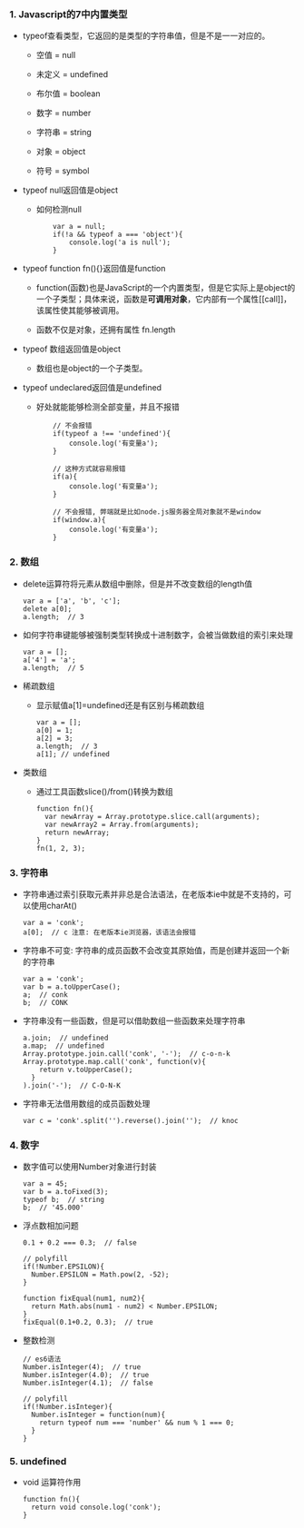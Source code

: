 ### 1. Javascript的7中内置类型
  - typeof查看类型，它返回的是类型的字符串值，但是不是一一对应的。
    - 空值 = null

    - 未定义 = undefined

    - 布尔值 = boolean

    - 数字 = number

    - 字符串 = string

    - 对象 = object

    - 符号 = symbol

  - typeof null返回值是object
    - 如何检测null
        ```
            var a = null;
            if(!a && typeof a === 'object'){
                console.log('a is null');
            }
        ```

  - typeof function fn(){}返回值是function
    - function(函数)也是JavaScript的一个内置类型，但是它实际上是object的一个子类型；具体来说，函数是**可调用对象**，它内部有一个属性[[call]]，该属性使其能够被调用。

    - 函数不仅是对象，还拥有属性 fn.length

  - typeof 数组返回值是object
    - 数组也是object的一个子类型。

  - typeof undeclared返回值是undefined
    - 好处就能能够检测全部变量，并且不报错
        ```
            // 不会报错
            if(typeof a !== 'undefined'){
                console.log('有变量a');
            }

            // 这种方式就容易报错
            if(a){
                console.log('有变量a');
            }

            // 不会报错, 弊端就是比如node.js服务器全局对象就不是window
            if(window.a){
                console.log('有变量a');
            }
        ```

### 2. 数组
  - delete运算符将元素从数组中删除，但是并不改变数组的length值
    ```
    var a = ['a', 'b', 'c'];
    delete a[0];
    a.length;  // 3
    ```

  - 如何字符串键能够被强制类型转换成十进制数字，会被当做数组的索引来处理
    ```
    var a = [];
    a['4'] = 'a';
    a.length;  // 5
    ```

  - 稀疏数组
    - 显示赋值a[1]=undefined还是有区别与稀疏数组
      ```
      var a = [];
      a[0] = 1;
      a[2] = 3;
      a.length;  // 3
      a[1]; // undefined
      ```

  - 类数组
    - 通过工具函数slice()/from()转换为数组
      ```
      function fn(){
        var newArray = Array.prototype.slice.call(arguments);
        var newArray2 = Array.from(arguments);
        return newArray;
      }
      fn(1, 2, 3);
      ```

### 3. 字符串
  - 字符串通过索引获取元素并非总是合法语法，在老版本ie中就是不支持的，可以使用charAt()
    ```
    var a = 'conk';
    a[0];  // c 注意: 在老版本ie浏览器，该语法会报错
    ```
  
  - 字符串不可变: 字符串的成员函数不会改变其原始值，而是创建并返回一个新的字符串
    ```
    var a = 'conk';
    var b = a.toUpperCase();
    a;  // conk
    b;  // CONK
    ```
  
  - 字符串没有一些函数，但是可以借助数组一些函数来处理字符串
    ```
    a.join;  // undefined
    a.map;  // undefined
    Array.prototype.join.call('conk', '-');  // c-o-n-k
    Array.prototype.map.call('conk', function(v){
        return v.toUpperCase();
      }
    ).join('-');  // C-O-N-K
    ```

  - 字符串无法借用数组的成员函数处理
    ```
    var c = 'conk'.split('').reverse().join('');  // knoc
    ```

### 4. 数字
  - 数字值可以使用Number对象进行封装
    ```
    var a = 45;
    var b = a.toFixed(3);
    typeof b;  // string
    b;  // '45.000'
    ```
  
  - 浮点数相加问题
    ```
    0.1 + 0.2 === 0.3;  // false

    // polyfill
    if(!Number.EPSILON){
      Number.EPSILON = Math.pow(2, -52);
    }

    function fixEqual(num1, num2){
      return Math.abs(num1 - num2) < Number.EPSILON;
    }
    fixEqual(0.1+0.2, 0.3);  // true
    ```

  - 整数检测
    ```
    // es6语法
    Number.isInteger(4);  // true
    Number.isInteger(4.0);  // true
    Number.isInteger(4.1);  // false

    // polyfill
    if(!Number.isInteger){
      Number.isInteger = function(num){
        return typeof num === 'number' && num % 1 === 0;
      }
    }
    ```

### 5. undefined
  - void 运算符作用
    ```
    function fn(){
      return void console.log('conk');
    }
    ```